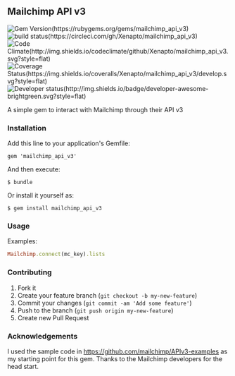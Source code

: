## Mailchimp API v3

![Gem Version(https://rubygems.org/gems/mailchimp_api_v3)](http://img.shields.io/gem/v/mailchimp_api_v3.svg?style=flat)
![build status(https://circleci.com/gh/Xenapto/mailchimp_api_v3)](https://img.shields.io/circleci/project/Xenapto/mailchimp_api_v3/develop.svg)
![Code Climate(http://img.shields.io/codeclimate/github/Xenapto/mailchimp_api_v3.svg?style=flat)](https://codeclimate.com/github/Xenapto/mailchimp_api_v3)
![Coverage Status(https://img.shields.io/coveralls/Xenapto/mailchimp_api_v3/develop.svg?style=flat)](https://coveralls.io/r/Xenapto/mailchimp_api_v3?branch=develop)
![Developer status(http://img.shields.io/badge/developer-awesome-brightgreen.svg?style=flat)](http://xenapto.com)

A simple gem to interact with Mailchimp through their API v3

### Installation

Add this line to your application's Gemfile:

    gem 'mailchimp_api_v3'

And then execute:

    $ bundle

Or install it yourself as:

    $ gem install mailchimp_api_v3

### Usage

Examples:

```ruby
Mailchimp.connect(mc_key).lists
```

### Contributing

1.  Fork it
1.  Create your feature branch (`git checkout -b my-new-feature`)
1.  Commit your changes (`git commit -am 'Add some feature'`)
1.  Push to the branch (`git push origin my-new-feature`)
1.  Create new Pull Request

### Acknowledgements

I used the sample code in https://github.com/mailchimp/APIv3-examples as my starting point for this gem. Thanks to
the Mailchimp developers for the head start.
